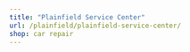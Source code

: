 ```yaml
---
title: "Plainfield Service Center"
url: /plainfield/plainfield-service-center/
shop: car repair
---
```

